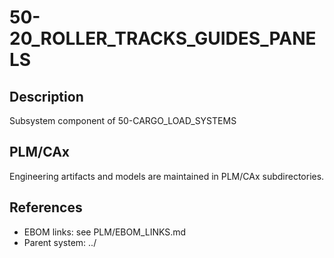 # 50-20_ROLLER_TRACKS_GUIDES_PANELS

## Description
Subsystem component of 50-CARGO_LOAD_SYSTEMS

## PLM/CAx
Engineering artifacts and models are maintained in PLM/CAx subdirectories.

## References
- EBOM links: see PLM/EBOM_LINKS.md
- Parent system: ../
